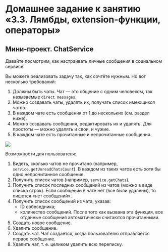 # Домашнее задание к занятию «3.3. Лямбды, extension-функции, операторы»
## Мини-проект. ChatService

Давайте посмотрим, как настраивать личные сообщения в социальном сервисе. 

Вы можете реализовать задачу так, как сочтёте нужным. Но вот несколько требований:
1. Должны быть чаты. Чат — это общение с одним человеком, так называемые `direct messages`.
1. Можно создавать чаты, удалять их, получать список имеющихся чатов.
1. В каждом чате есть сообщения от 1 до нескольких (см. раздел ниже).
1. Можно создавать сообщения, редактировать их и удалять. Для простоты — можно удалять и свои, и чужие.
1. В каждом чате есть прочитанные и непрочитанные сообщения.

![](pic/chats.png)

Возможности для пользователя:
1. Видеть, сколько чатов не прочитано (например, `service.getUnreadChatsCount`). В каждом из таких чатов есть хотя бы одно непрочитанное сообщение.
1. Получить список чатов (например, `service.getChats`).
2. Получить список последних сообщений из чатов (можно в виде списка строк). Если сообщений в чате нет (все были удалены), то пишется «нет сообщений».
3. Получить список сообщений из чата, указав:
    * ID собеседника;
    * количество сообщений.
После того как вызвана эта функция, все отданные сообщения автоматически считаются прочитанными.
1. Создать новое сообщение.
1. Удалить сообщение.
1. Создать чат. Чат создаётся, когда пользователю отправляется первое сообщение.
1. Удалить чат, т. е. целиком удалить всю переписку.